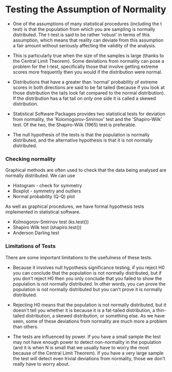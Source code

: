 Testing the Assumption of Normality
====================================

* One of the assumptions of many statistical procedures (including the t test) is that the population from which you are sampling is normally distributed. The t-test is said to be rather ‘robust’ in terms of this assumption, which means that reality can deviate from this assumption a fair amount without seriously affecting the validity of the analysis. 

* This is particularly true when the size of the samples is large (thanks to the Central Limit Theorem). Some deviations from normality can pose a problem for the t-test, specifically those that involve getting extreme scores more frequently then you would if the distribution were normal. 

* Distributions that have a greater than ‘normal’ probability of extreme scores in both directions are said to be fat tailed (because if you look at those distribution the tails look fat compared to the normal distribution). If the distribution has a fat tail on only one side it is called a skewed distribution. 
 
* Statistical Software Packages provides two statistical tests for deviation from normality, the 'Kolomogorov-Smirnov' test and the 'Shapiro-Wilk' test. Of the two, the Shapiro-Wilk (1965) test is preferable.

* The null hypothesis of the tests is that the population is normally distributed, and the alternative hypothesis is that it is not normally distributed. 

### Checking normality

Graphical methods are often used to check that the data being analysed are normally distributed. We can use

*  Histogram - check for symmetry 
*  Boxplot - symmetry and outliers 
*  Normal probability (Q-Q) plot


As well as graphical procedures, we have formal hypothesis tests implemented in statistical software.

*  Kolmogorov-Smirnov test (ks.test())
*  Shapiro Wilk test (shapiro.test())  
*  Anderson Darling test

### Limitations of Tests
There are some important limitations to the usefulness of these tests.
 
* Because it involves null hypothesis significance testing, if you reject H0 you can conclude that the population is not normally distributed, but if you don't reject H0 then you only conclude that you failed to show the population is not normally distributed. In other words, you can prove the population is not normally distributed but you can't prove it is normally distributed.
 
* Rejecting H0 means that the population is not normally distributed, but it doesn't tell you whether it is because it is a fat-tailed distribution, a thin-tailed distribution, a skewed distribution, or something else. As we have seen, some of these deviations from normality are much more a problem than others.
 
* The tests are influenced by power. If you have a small sample the test may not have enough power to detect non-normality in the population (and it is when N is small that we usually have to worry the most because of the Central Limit Theorem). If you have a very large sample the test will detect even trivial deviations from normality, those we don't really have to worry about.
 
